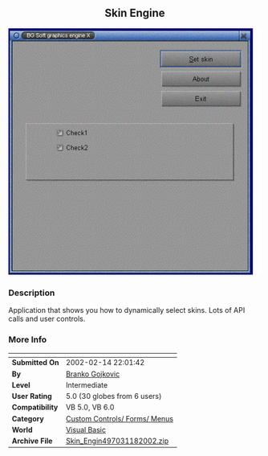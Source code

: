 ﻿<div align="center">

## Skin Engine

<img src="PIC20021181915344685.GIF">
</div>

### Description

Application that shows you how to dynamically select skins. Lots of API calls and user controls.
 
### More Info
 


<span>             |<span>
---                |---
**Submitted On**   |2002-02-14 22:01:42
**By**             |[Branko Gojkovic](https://github.com/Planet-Source-Code/PSCIndex/blob/master/ByAuthor/branko-gojkovic.md)
**Level**          |Intermediate
**User Rating**    |5.0 (30 globes from 6 users)
**Compatibility**  |VB 5\.0, VB 6\.0
**Category**       |[Custom Controls/ Forms/  Menus](https://github.com/Planet-Source-Code/PSCIndex/blob/master/ByCategory/custom-controls-forms-menus__1-4.md)
**World**          |[Visual Basic](https://github.com/Planet-Source-Code/PSCIndex/blob/master/ByWorld/visual-basic.md)
**Archive File**   |[Skin\_Engin497031182002\.zip](https://github.com/Planet-Source-Code/branko-gojkovic-skin-engine__1-30944/archive/master.zip)








